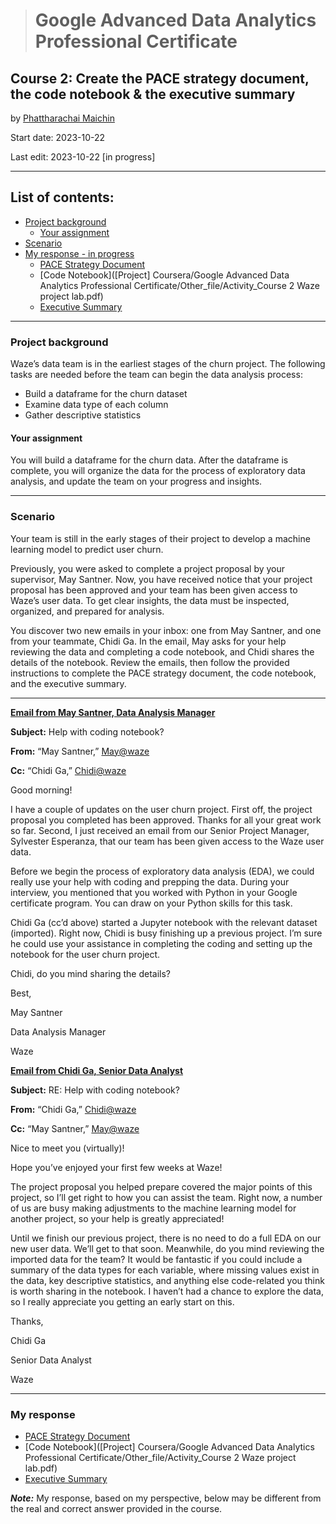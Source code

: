 > # Google Advanced Data Analytics Professional Certificate

## **Course 2: Create the PACE strategy document, the code notebook & the executive summary**

by [Phattharachai Maichin](https://www.linkedin.com/in/phattharachai-m/)

Start date: 2023-10-22

Last edit: 2023-10-22 [in progress]
***
## List of contents:
- [Project background](#project-background)
  - [Your assignment](#your-assignment)
- [Scenario](https://github.com/Fenoemos/MyArchive/blob/main/%5BProject%5D%20Coursera/Google%20Advanced%20Data%20Analytics%20Professional%20Certificate/%5BReadme%5D%202%20Waze%20Project%20overview%20-%20Course%202.md#scenario)
- [My response - in progress](#my-response)
  + [PACE Strategy Document](https://docs.google.com/document/d/1yT5wRuHPavyFYeNbyK5cLE9V4HoTKf5ceDnDx5BZmzw/edit?usp=sharing&resourcekey=0-qEzYhbq9cm5KuRmXdiT2Mg)
  + [Code Notebook]([Project] Coursera/Google Advanced Data Analytics Professional Certificate/Other_file/Activity_Course 2 Waze project lab.pdf)
  + [Executive Summary](https://docs.google.com/presentation/d/14iKDUCJ2xw9Fgn92J5lBw_POmfMKV-zxw12fXYRP9SE/edit?usp=sharing)

___
### Project background
Waze’s data team is in the earliest stages of the churn project. The following tasks are needed before the team can begin the data analysis process:
  + Build a dataframe for the churn dataset
  + Examine data type of each column
  + Gather descriptive statistics

#### Your assignment
You will build a dataframe for the churn data. After the dataframe is complete, you will organize the data for the process of exploratory data analysis, 
and update the team on your progress and insights.
___
### Scenario
Your team is still in the early stages of their project to develop a machine learning model to predict user churn. 

Previously, you were asked to complete a project proposal by your supervisor, May Santner. 
Now, you have received notice that your project proposal has been approved and your team has been given access to Waze’s user data. 
To get clear insights, the data must be inspected, organized, and prepared for analysis. 

You discover two new emails in your inbox: one from May Santner, and one from your teammate, Chidi Ga. 
In the email, May asks for your help reviewing the data and completing a code notebook, and Chidi shares the details of the notebook. 
Review the emails, then follow the provided instructions to complete the PACE strategy document, the code notebook, and the executive summary. 

___
<ins>**Email from May Santner, Data Analysis Manager**</ins>

**Subject:** Help with coding notebook?

**From:** “May Santner,” <ins>May@waze</ins>

**Cc:** “Chidi Ga,” <ins>Chidi@waze</ins>

Good morning!

I have a couple of updates on the user churn project. First off, the project proposal you completed has been approved. Thanks for all your great work so far. Second, I just received an email from our Senior Project Manager, Sylvester Esperanza, that our team has been given access to the Waze user data.

Before we begin the process of exploratory data analysis (EDA), we could really use your help with coding and prepping the data. During your interview, you mentioned that you worked with Python in your Google certificate program. You can draw on your Python skills for this task.

Chidi Ga (cc’d above) started a Jupyter notebook with the relevant dataset (imported). Right now, Chidi is busy finishing up a previous project. I’m sure he could use your assistance in completing the coding and setting up the notebook for the user churn project. 

Chidi, do you mind sharing the details? 

Best, 

May Santner 

Data Analysis Manager

Waze

<ins>**Email from Chidi Ga, Senior Data Analyst**</ins>

**Subject:** RE: Help with coding notebook?

**From:** “Chidi Ga,” <ins>Chidi@waze</ins>

**Cc:** “May Santner,” <ins>May@waze</ins>

Nice to meet you (virtually)! 

Hope you’ve enjoyed your first few weeks at Waze! 

The project proposal you helped prepare covered the major points of this project, so I’ll get right to how you can assist the team. Right now, a number of us are busy making adjustments to the machine learning model for another project, so your help is greatly appreciated!

Until we finish our previous project, there is no need to do a full EDA on our new user data. We’ll get to that soon. Meanwhile, do you mind reviewing the imported data for the team? It would be fantastic if you could include a summary of the data types for each variable, where missing values exist in the data, key descriptive statistics, and anything else code-related you think is worth sharing in the notebook. I haven’t had a chance to explore the data, so I really appreciate you getting an early start on this. 

Thanks,

Chidi Ga

Senior Data Analyst

Waze
___
### My response
+ [PACE Strategy Document](https://docs.google.com/document/d/1yT5wRuHPavyFYeNbyK5cLE9V4HoTKf5ceDnDx5BZmzw/edit?usp=sharing&resourcekey=0-qEzYhbq9cm5KuRmXdiT2Mg)
+ [Code Notebook]([Project] Coursera/Google Advanced Data Analytics Professional Certificate/Other_file/Activity_Course 2 Waze project lab.pdf)
+ [Executive Summary](https://docs.google.com/presentation/d/14iKDUCJ2xw9Fgn92J5lBw_POmfMKV-zxw12fXYRP9SE/edit?usp=sharing)

**_Note:_** My response, based on my perspective, below may be different from the real and correct answer provided in the course.

